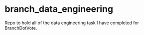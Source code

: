 # branch_data_engineering
Repo to hold all of the data engineering task I have completed for BranchDotVote.
